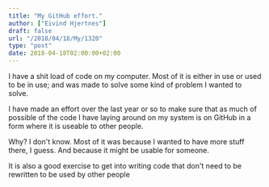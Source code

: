 ```yaml
---
title: "My GitHub effort."
author: ["Eivind Hjertnes"]
draft: false
url: "/2018/04/18/My/1320"
type: "post"
date: 2018-04-18T02:00:00+02:00
---
```


I have a shit load of code on my computer. Most of it is either in use
or used to be in use; and was made to solve some kind of problem I
wanted to solve.

I have made an effort over the last year or so to make sure that as much
of possible of the code I have laying around on my system is on GitHub
in a form where it is useable to other people.

Why? I don't know. Most of it was because I wanted to have more stuff
there, I guess. And because it might be usable for someone.

It is also a good exercise to get into writing code that don't need to
be rewritten to be used by other people
